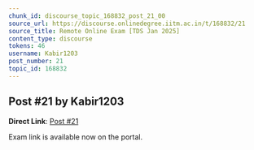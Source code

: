 ```yaml
---
chunk_id: discourse_topic_168832_post_21_00
source_url: https://discourse.onlinedegree.iitm.ac.in/t/168832/21
source_title: Remote Online Exam [TDS Jan 2025]
content_type: discourse
tokens: 46
username: Kabir1203
post_number: 21
topic_id: 168832
---
```


## Post #21 by Kabir1203

**Direct Link**: [Post #21](https://discourse.onlinedegree.iitm.ac.in/t/168832/21)

Exam link is available now on the portal.
